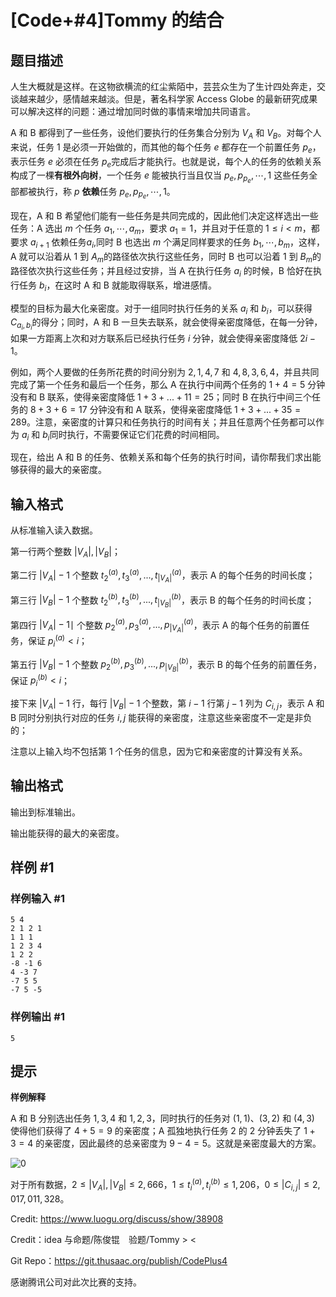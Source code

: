 # [Code+#4]Tommy 的结合

## 题目描述

人生大概就是这样。在这物欲横流的红尘紫陌中，芸芸众生为了生计四处奔走，交谈越来越少，感情越来越淡。但是，著名科学家 Access Globe 的最新研究成果可以解决这样的问题：通过增加同时做的事情来增加共同语言。

A 和 B 都得到了一些任务，设他们要执行的任务集合分别为 $V_A$​​ 和 $V_B$​​。对每个人来说，任务 $1$ 是必须一开始做的，而其他的每个任务 $e$ 都存在一个前置任务 $p_e$​，表示任务 $e$ 必须在任务 $p_e$​​ 完成后才能执行。也就是说，每个人的任务的依赖关系构成了一棵**有根外向树**，一个任务 $e$ 能被执行当且仅当 $p_e,p_{p_{e}},\cdots,1$ 这些任务全部都被执行，称 $p$ **依赖**任务 $p_e,p_{p_{e}},\cdots,1$。

现在，A 和 B 希望他们能有一些任务是共同完成的，因此他们决定这样选出一些任务：A 选出 $m$ 个任务 $a_1,\cdots,a_m$​​，要求 $a_1=1$，并且对于任意的 $1\le i<m$，都要求 $a_{i+1}$ 依赖任务$a_i$​​,同时 B 也选出 $m$ 个满足同样要求的任务 $b_1,\cdots,b_m$​​，这样，A 就可以沿着从 $1$ 到 $A_m$​​ 的路径依次执行这些任务，同时 B 也可以沿着 $1$ 到 $B_m$​​ 的路径依次执行这些任务；并且经过安排，当 A 在执行任务 $a_i$​​ 的时候，B 恰好在执行任务 $b_i$​​，在这时 A 和 B 就能取得联系，增进感情。

模型的目标为最大化亲密度。对于一组同时执行任务的关系 $a_i$​ 和 $b_i$，可以获得 $C_{a_i,b_i}$​​​​ 的得分；同时，A 和 B 一旦失去联系，就会使得亲密度降低，在每一分钟，如果一方距离上次和对方联系后已经执行任务 $i$ 分钟，就会使得亲密度降低 $2i-1$。

例如，两个人要做的任务所花费的时间分别为 $2,1,4,7$ 和 $4,8,3,6,4$，并且共同完成了第一个任务和最后一个任务，那么 A 在执行中间两个任务的 $1+4=5$ 分钟没有和 B 联系，使得亲密度降低 $1+3+...+11=25$；同时 B 在执行中间三个任务的 $8+3+6=17$ 分钟没有和 A 联系，使得亲密度降低 $1+3+...+35=289$。注意，亲密度的计算只和任务执行的时间有关；并且任意两个任务都可以作为 $a_i$​​ 和 $b_i$​​ 同时执行，不需要保证它们花费的时间相同。

现在，给出 A 和 B 的任务、依赖关系和每个任务的执行时间，请你帮我们求出能够获得的最大的亲密度。

## 输入格式

从标准输入读入数据。

第一行两个整数 $|V_A|,|V_B|$；

第二行 $|V_A|-1$ 个整数 $t^{(a)}_{2},t^{(a)}_{3},...,t^{(a)}_{|V_A|}$​​，表示 A 的每个任务的时间长度；

第三行 $|V_B|-1$ 个整数 $t^{(b)}_{2},t^{(b)}_{3},...,t^{(b)}_{|V_B|}$，表示 B 的每个任务的时间长度；

第四行 $|V_A|-1∣$ 个整数 $p^{(a)}_{2},p^{(a)}_{3},...,p^{(a)}_{|V_A|}$，表示 A 的每个任务的前置任务，保证 $p^{(a)}_{i}< i$；

第五行 $|V_B|-1$ 个整数 $p^{(b)}_{2},p^{(b)}_{3},...,p^{(b)}_{|V_B|}$，表示 B 的每个任务的前置任务，保证 $p^{(b)}_{i}< i$；

接下来 $|V_A|-1$ 行，每行 $|V_B|-1$ 个整数，第 $i-1$ 行第 $j-1$ 列为 $C_{i,j}$，表示 A 和 B 同时分别执行对应的任务 $i,j$ 能获得的亲密度，注意这些亲密度不一定是非负的；

注意以上输入均不包括第 1 个任务的信息，因为它和亲密度的计算没有关系。


## 输出格式

输出到标准输出。

输出能获得的最大的亲密度。


## 样例 #1

### 样例输入 #1
```
5 4
2 1 2 1
1 1 1
1 2 3 4
1 2 2
-8 -1 6
4 -3 7
-7 5 5
-7 5 -5
```

### 样例输出 #1

```
5
```

## 提示

**样例解释**

A 和 B 分别选出任务 $1,3,4$ 和 $1,2,3$，同时执行的任务对 $(1,1)$、$(3,2)$ 和 $(4,3)$ 使得他们获得了 $4+5=9$ 的亲密度；A 孤独地执行任务 $2$ 的 $2$ 分钟丢失了 $1+3=4$ 的亲密度，因此最终的总亲密度为 $9-4=5$。这就是亲密度最大的方案。

![0](https://cdn.luogu.com.cn/upload/pic/16896.png)

对于所有数据，$2\le |V_A|,|V_B|\le 2,666$，$1\le t^{(a)}_i,t^{(b)}_i\le 1,206$，$0\le |C_{i,j}|\le 2,017,011,328$。

Credit: https://www.luogu.org/discuss/show/38908

Credit：idea 与命题/陈俊锟　验题/Tommy > <

Git Repo：https://git.thusaac.org/publish/CodePlus4

感谢腾讯公司对此次比赛的支持。
